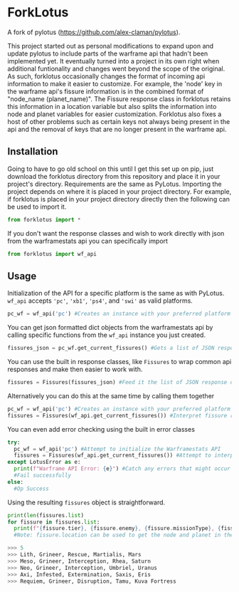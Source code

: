 # ForkLotus
A fork of pylotus (https://github.com/alex-claman/pylotus). 

This project started out as personal modifications to expand upon and update pylotus to include parts of the warframe api that hadn't been implemented yet. It eventually turned into a project in its own right when additional funtionality and changes went beyond the scope of the original. As such, forklotus occasionally changes the format of incoming api information to make it easier to customize. For example, the 'node' key in the warframe api's fissure information is in the combined format of "node_name (planet_name)". The Fissure response class in forklotus retains this information in a location variable but also splits the information into node and planet variables for easier customization. Forklotus also fixes a host of other problems such as certain keys not always being present in the api and the removal of keys that are no longer present in the warframe api.
## Installation
Going to have to go old school on this until I get this set up on pip, just download the forklotus directory from this repository and place it in your project's directory. Requirements are the same as PyLotus. Importing the project depends on where it is placed in your project directory. For example, if forklotus is placed in your project directory directly then the following can be used to import it.
```python
from forklotus import *
```
If you don't want the response classes and wish to work directly with json from the warframestats api you can specifically import
```python
from forklotus import wf_api
```
## Usage
Initialization of the API for a specific platform is the same as with PyLotus. ```wf_api``` accepts ```'pc'```, ```'xb1'```, ```'ps4'```, and ```'swi'``` as valid platforms.
```python
pc_wf = wf_api('pc') #Creates an instance with your preferred platform
```
You can get json formatted dict objects from the warframestats api by calling specific functions from the ```wf_api``` instance you just created.
```python
fissures_json = pc_wf.get_current_fissures() #Gets a list of JSON response dicts
```
You can use the built in response classes, like ```Fissures``` to wrap common api responses and make then easier to work with.
```python
fissures = Fissures(fissures_json) #Feed it the list of JSON response dicts
```
Alternatively you can do this at the same time by calling them together
```python
pc_wf = wf_api('pc') #Creates an instance with your preferred platform
fissures = Fissures(wf_api.get_current_fissures()) #Interpret fissure response json from the Warframestats API
```
You can even add error checking using the built in error classes
```python
try:
  pc_wf = wf_api('pc') #Attempt to initialize the Warframestats API
  fissures = Fissures(wf_api.get_current_fissures()) #Attempt to interpret fissure response json from Warframestats API
except LotusError as e:
  print(f"Warframe API Error: {e}") #Catch any errors that might occur
  #Fail successfully
else:
  #Op Success
```
Using the resulting ```fissures``` object is straightforward.
```python
print(len(fissures.list)
for fissure in fissures.list:
  print(f"{fissure.tier}, {fissure.enemy}, {fissure.missionType}, {fissure.node}, {fissure.planet}") 
  #Note: fissure.location can be used to get the node and planet in the combined form of "node (planet)"
```
```python
>>> 5
>>> Lith, Grineer, Rescue, Martialis, Mars
>>> Meso, Grineer, Interception, Rhea, Saturn
>>> Neo, Grineer, Interception, Umbriel, Uranus
>>> Axi, Infested, Extermination, Saxis, Eris
>>> Requiem, Grineer, Disruption, Tamu, Kuva Fortress
```



